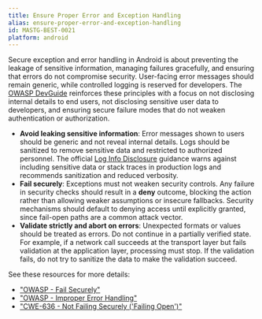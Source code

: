 ```yaml
---
title: Ensure Proper Error and Exception Handling
alias: ensure-proper-error-and-exception-handling
id: MASTG-BEST-0021
platform: android
---
```


Secure exception and error handling in Android is about preventing the leakage of sensitive information, managing failures gracefully, and ensuring that errors do not compromise security. User-facing error messages should remain generic, while controlled logging is reserved for developers. The [OWASP DevGuide](https://devguide.owasp.org/en/12-appendices/01-implementation-dos-donts/06-exception-error-handling/) reinforces these principles with a focus on not disclosing internal details to end users, not disclosing sensitive user data to developers, and ensuring secure failure modes that do not weaken authentication or authorization.

- **Avoid leaking sensitive information**: Error messages shown to users should be generic and not reveal internal details. Logs should be sanitized to remove sensitive data and restricted to authorized personnel. The official [Log Info Disclosure](https://developer.android.com/privacy-and-security/risks/log-info-disclosure) guidance warns against including sensitive data or stack traces in production logs and recommends sanitization and reduced verbosity.
- **Fail securely**: Exceptions must not weaken security controls. Any failure in security checks should result in a **deny** outcome, blocking the action rather than allowing weaker assumptions or insecure fallbacks. Security mechanisms should default to denying access until explicitly granted, since fail-open paths are a common attack vector.
- **Validate strictly and abort on errors**: Unexpected formats or values should be treated as errors. Do not continue in a partially verified state. For example, if a network call succeeds at the transport layer but fails validation at the application layer, processing must stop. If the validation fails, do not try to sanitize the data to make the validation succeed.

See these resources for more details:

- ["OWASP - Fail Securely"](https://owasp.org/www-community/Fail_securely)
- ["OWASP - Improper Error Handling"](https://owasp.org/www-community/Improper_Error_Handling)
- ["CWE-636 - Not Failing Securely ('Failing Open')"](https://cwe.mitre.org/data/definitions/636.html)
